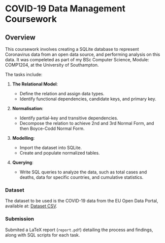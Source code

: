 # COVID-19 Data Management Coursework

## Overview

This coursework involves creating a SQLite database to represent Coronavirus data from an open data source, and performing analysis on this data.
It was compeleted as part of my BSc Computer Science, Module: COMP1204, at the University of Southampton.

The tasks include:

1. **The Relational Model**:
   - Define the relation and assign data types.
   - Identify functional dependencies, candidate keys, and primary key.

2. **Normalisation**:
   - Identify partial-key and transitive dependencies.
   - Decompose the relation to achieve 2nd and 3rd Normal Form, and then Boyce-Codd Normal Form.

3. **Modelling**:
   - Import the dataset into SQLite.
   - Create and populate normalized tables.

4. **Querying**:
   - Write SQL queries to analyze the data, such as total cases and deaths, data for specific countries, and cumulative statistics.

### Dataset

The dataset to be used is the COVID-19 data from the EU Open Data Portal, available at: [Dataset CSV](https://www.ecdc.europa.eu/en/publications-data/data-daily-new-cases-covid-19-eueea-country).

### Submission

Submited a LaTeX report (`report.pdf`) detailing the process and findings, along with SQL scripts for each task.

